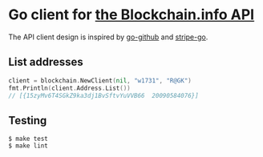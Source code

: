 # Go client for [the Blockchain.info API](https://blockchain.info/api/blockchain_wallet_api)

The API client design is inspired by [go-github](https://github.com/google/go-github/)
and [stripe-go](https://github.com/stripe/stripe-go/).

## List addresses

```go
client = blockchain.NewClient(nil, "w1731", "R@GK")
fmt.Println(client.Address.List())
// [{15zyMv6T4SGkZ9ka3dj1BvSftvYuVVB66  20090584076}]
```

## Testing

```shell
$ make test
$ make lint
```
